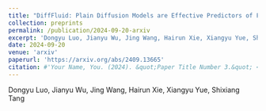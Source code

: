 ```yaml
---
title: "DiffFluid: Plain Diffusion Models are Effective Predictors of Flow Dynamics"
collection: preprints
permalink: /publication/2024-09-20-arxiv
excerpt: 'Dongyu Luo, Jianyu Wu, Jing Wang, Hairun Xie, Xiangyu Yue, Shixiang Tang'
date: 2024-09-20
venue: 'arxiv'
paperurl: 'https://arxiv.org/abs/2409.13665'
citation: #'Your Name, You. (2024). &quot;Paper Title Number 3.&quot; <i>GitHub Journal of Bugs</i>. 1(3).'
---
```


Dongyu Luo, Jianyu Wu, Jing Wang, Hairun Xie, Xiangyu Yue, Shixiang Tang
